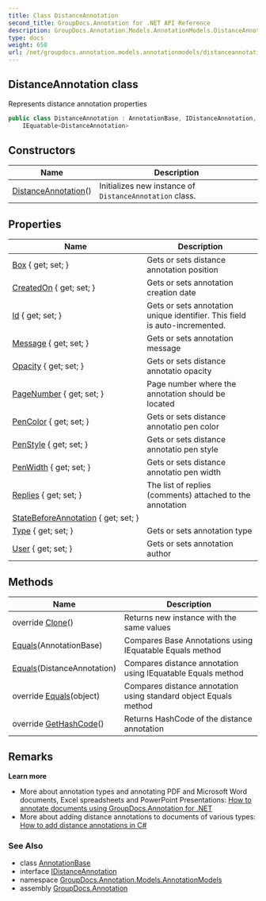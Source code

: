 ```yaml
---
title: Class DistanceAnnotation
second_title: GroupDocs.Annotation for .NET API Reference
description: GroupDocs.Annotation.Models.AnnotationModels.DistanceAnnotation class. Represents distance annotation properties
type: docs
weight: 650
url: /net/groupdocs.annotation.models.annotationmodels/distanceannotation/
---
```

## DistanceAnnotation class

Represents distance annotation properties

```csharp
public class DistanceAnnotation : AnnotationBase, IDistanceAnnotation, 
    IEquatable<DistanceAnnotation>
```

## Constructors

| Name | Description |
| --- | --- |
| [DistanceAnnotation](distanceannotation/)() | Initializes new instance of `DistanceAnnotation` class. |

## Properties

| Name | Description |
| --- | --- |
| [Box](../../groupdocs.annotation.models.annotationmodels/distanceannotation/box/) { get; set; } | Gets or sets distance annotation position |
| [CreatedOn](../../groupdocs.annotation.models.annotationmodels/annotationbase/createdon/) { get; set; } | Gets or sets annotation creation date |
| [Id](../../groupdocs.annotation.models.annotationmodels/annotationbase/id/) { get; set; } | Gets or sets annotation unique identifier. This field is auto-incremented. |
| [Message](../../groupdocs.annotation.models.annotationmodels/annotationbase/message/) { get; set; } | Gets or sets annotation message |
| [Opacity](../../groupdocs.annotation.models.annotationmodels/distanceannotation/opacity/) { get; set; } | Gets or sets distance annotatio opacity |
| [PageNumber](../../groupdocs.annotation.models.annotationmodels/annotationbase/pagenumber/) { get; set; } | Page number where the annotation should be located |
| [PenColor](../../groupdocs.annotation.models.annotationmodels/distanceannotation/pencolor/) { get; set; } | Gets or sets distance annotatio pen color |
| [PenStyle](../../groupdocs.annotation.models.annotationmodels/distanceannotation/penstyle/) { get; set; } | Gets or sets distance annotatio pen style |
| [PenWidth](../../groupdocs.annotation.models.annotationmodels/distanceannotation/penwidth/) { get; set; } | Gets or sets distance annotatio pen width |
| [Replies](../../groupdocs.annotation.models.annotationmodels/annotationbase/replies/) { get; set; } | The list of replies (comments) attached to the annotation |
| [StateBeforeAnnotation](../../groupdocs.annotation.models.annotationmodels/annotationbase/statebeforeannotation/) { get; set; } |  |
| [Type](../../groupdocs.annotation.models.annotationmodels/annotationbase/type/) { get; set; } | Gets or sets annotation type |
| [User](../../groupdocs.annotation.models.annotationmodels/annotationbase/user/) { get; set; } | Gets or sets annotation author |

## Methods

| Name | Description |
| --- | --- |
| override [Clone](../../groupdocs.annotation.models.annotationmodels/distanceannotation/clone/)() | Returns new instance with the same values |
| [Equals](../../groupdocs.annotation.models.annotationmodels/annotationbase/equals/)(AnnotationBase) | Compares Base Annotations using IEquatable Equals method |
| [Equals](../../groupdocs.annotation.models.annotationmodels/distanceannotation/equals/#equals_1)(DistanceAnnotation) | Compares distance annotation using IEquatable Equals method |
| override [Equals](../../groupdocs.annotation.models.annotationmodels/distanceannotation/equals/#equals_2)(object) | Compares distance annotation using standard object Equals method |
| override [GetHashCode](../../groupdocs.annotation.models.annotationmodels/distanceannotation/gethashcode/)() | Returns HashCode of the distance annotation |

## Remarks

**Learn more**

* More about annotation types and annotating PDF and Microsoft Word documents, Excel spreadsheets and PowerPoint Presentations: [How to annotate documents using GroupDocs.Annotation for .NET](https://docs.groupdocs.com/display/annotationnet/Add+annotation+to+the+document)
* More about adding distance annotations to documents of various types: [How to add distance annotations in C#](https://docs.groupdocs.com/display/annotationnet/Add+distance+annotation)

### See Also

* class [AnnotationBase](../annotationbase/)
* interface [IDistanceAnnotation](../../groupdocs.annotation.models.annotationmodels.interfaces.annotations/idistanceannotation/)
* namespace [GroupDocs.Annotation.Models.AnnotationModels](../../groupdocs.annotation.models.annotationmodels/)
* assembly [GroupDocs.Annotation](../../)


